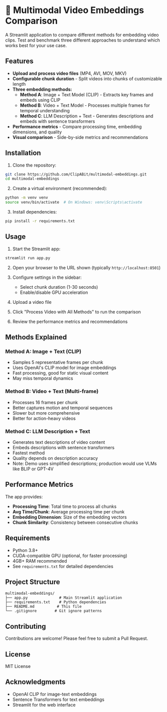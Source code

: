 # 🎥 Multimodal Video Embeddings Comparison

A Streamlit application to compare different methods for embedding video clips. Test and benchmark three different approaches to understand which works best for your use case.

## Features

- **Upload and process video files** (MP4, AVI, MOV, MKV)
- **Configurable chunk duration** - Split videos into chunks of customizable length
- **Three embedding methods:**
  - **Method A**: Image + Text Model (CLIP) - Extracts key frames and embeds using CLIP
  - **Method B**: Video + Text Model - Processes multiple frames for temporal understanding
  - **Method C**: LLM Description + Text - Generates descriptions and embeds with sentence transformers
- **Performance metrics** - Compare processing time, embedding dimensions, and quality
- **Visual comparison** - Side-by-side metrics and recommendations

## Installation

1. Clone the repository:
```bash
git clone https://github.com/ClipABit/multimodal-embeddings.git
cd multimodal-embeddings
```

2. Create a virtual environment (recommended):
```bash
python -m venv venv
source venv/bin/activate  # On Windows: venv\Scripts\activate
```

3. Install dependencies:
```bash
pip install -r requirements.txt
```

## Usage

1. Start the Streamlit app:
```bash
streamlit run app.py
```

2. Open your browser to the URL shown (typically `http://localhost:8501`)

3. Configure settings in the sidebar:
   - Select chunk duration (1-30 seconds)
   - Enable/disable GPU acceleration

4. Upload a video file

5. Click "Process Video with All Methods" to run the comparison

6. Review the performance metrics and recommendations

## Methods Explained

### Method A: Image + Text (CLIP)
- Samples 5 representative frames per chunk
- Uses OpenAI's CLIP model for image embeddings
- Fast processing, good for static visual content
- May miss temporal dynamics

### Method B: Video + Text (Multi-frame)
- Processes 16 frames per chunk
- Better captures motion and temporal sequences
- Slower but more comprehensive
- Better for action-heavy videos

### Method C: LLM Description + Text
- Generates text descriptions of video content
- Embeds descriptions with sentence transformers
- Fastest method
- Quality depends on description accuracy
- Note: Demo uses simplified descriptions; production would use VLMs like BLIP or GPT-4V

## Performance Metrics

The app provides:
- **Processing Time**: Total time to process all chunks
- **Avg Time/Chunk**: Average processing time per chunk
- **Embedding Dimension**: Size of the embedding vectors
- **Chunk Similarity**: Consistency between consecutive chunks

## Requirements

- Python 3.8+
- CUDA-compatible GPU (optional, for faster processing)
- 4GB+ RAM recommended
- See `requirements.txt` for detailed dependencies

## Project Structure

```
multimodal-embeddings/
├── app.py              # Main Streamlit application
├── requirements.txt    # Python dependencies
├── README.md          # This file
└── .gitignore        # Git ignore patterns
```

## Contributing

Contributions are welcome! Please feel free to submit a Pull Request.

## License

MIT License

## Acknowledgments

- OpenAI CLIP for image-text embeddings
- Sentence Transformers for text embeddings
- Streamlit for the web interface
